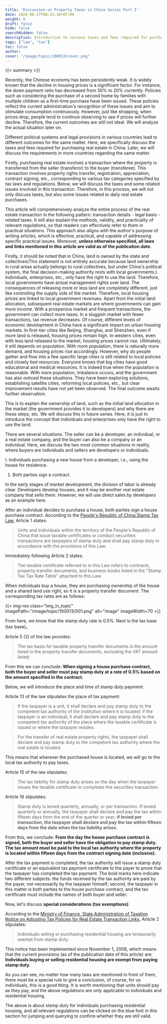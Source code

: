 ```yaml
---
title: 'Discussion on Property Taxes in China Series Part I'
date: 2024-06-27T08:31:16+07:00
weight: 8
draft: false
hide: false
searchHidden: false
description: Introduction to various taxes and fees required for purchasing real estate in China, focusing on stamp duty in this article.
tags: ["law", "tax"]
toc: false
author:
cover: "/image/topic/100013/cover.png"
---
```


{{< summary >}}

Recently, the Chinese economy has been persistently weak. It is widely known that the decline in housing prices is a significant factor. For instance, the down payment ratio has decreased from 30% to 20% currently. Policies such as considering the purchase of a second home by families with multiple children as a first-time purchase have been issued. These policies reflect the current administration's recognition of these issues and aim to stimulate consumption continuously. However, just like shopping, when prices drop, people tend to continue observing to see if prices will further decline. Therefore, the current outcomes are still not ideal. We will analyze the actual situation later on.

Different political systems and legal provisions in various countries lead to different outcomes for the same matter. Here, we specifically discuss the taxes and fees required for purchasing real estate in China. Later, we will discuss the requirements in more countries regarding the same matter.

Firstly, purchasing real estate involves a transaction where the property is transferred from the seller (transferor) to the buyer (transferee). This transaction involves property rights transfer, registration, appreciation, contract signing, etc., corresponding to various tax categories specified by tax laws and regulations. Below, we will discuss the taxes and some related issues involved in this transaction. Therefore, in this process, we will not only discuss taxes, but also some issues related to daily real estate purchases.

This article will comprehensively analyze the entire process of the real estate transaction in the following pattern: transaction details - legal basis - related taxes. It will also explain the methods, validity, and practicality of relevant regulations, so that readers can effectively refer to them in practical situations. This approach also aligns with the author's purpose of writing articles, which is effective, practical, and capable of addressing specific practical issues. Moreover, **unless otherwise specified, all laws and links mentioned in this article are valid as of the publication date**.

Firstly, it should be noted that in China, land is owned by the state and collectives(This statement is not entirely accurate because land ownership in rural areas actually belongs to rural collectives, but under China's political system, the final decision-making authority rests with local governments.). Individuals, enterprises, etc., only have the right to use the land. Therefore, local governments have actual management rights over land. The consequences of releasing more or less land are completely different, just like controlling the supply side of the market. Therefore, local housing prices are linked to local government revenues. Apart from the initial land allocation, subsequent real estate markets are where governments can gain more income. With a prosperous market and frequent transactions, the government can collect more taxes. In a sluggish market with fewer transactions, tax revenue decreases. Of course, different levels of economic development in China have a significant impact on urban housing markets. In first-tier cities like Beijing, Shanghai, and Shenzhen, even if more land is released, housing prices remain high. In western cities, even with less land released to the market, housing prices cannot rise. Ultimately, it still depends on population. With more population, there is naturally more demand, and housing prices rise accordingly. However, why do people gather and flow into a few specific large cities is still related to local policies and closely tied resources. Everyone knows that big cities have good educational and medical resources. It is indeed true when the population is reasonable. With more population, imbalance occurs, and the government has also noticed these situations. They have been exploring solutions, establishing satellite cities, reforming local policies, etc., but clear improvement results have not yet been observed. The final outcome awaits further observation.

This is to explain the ownership of land, such as the initial land allocation in the market (the government provides it to developers) and why there are these steps, etc. We will discuss this in future series. Here, it is just to introduce the concept that individuals and enterprises only have the right to use the land.

There are several situations. The seller can be a developer, an individual, or a real estate company, and the buyer can also be a company or an individual. Here, we discuss the two most common situations in reality, where buyers are individuals and sellers are developers or individuals.

I. Individuals purchasing a new house from a developer, i.e., using the house for residence.

1. Both parties sign a contract.

In the early stages of market development, the division of labor is already clear. Developers develop houses, and it may be another real estate company that sells them. However, we will use direct sales by developers as an example here.

After an individual decides to purchase a house, both parties sign a house purchase contract. According to the [People's Republic of China Stamp Tax Law](http://www.chinatax.gov.cn/chinatax/n367/c5165283/content.html#external), Article 1 states:

> Units and individuals within the territory of the People's Republic of China that issue taxable certificates or conduct securities transactions are taxpayers of stamp duty and shall pay stamp duty in accordance with the provisions of this Law.

Immediately following Article 2 states:

> The taxable certificate referred to in this Law refers to contracts, property transfer documents, and business books listed in the "Stamp Tax Tax Rate Table" attached to this Law.

When individuals buy a house, they are purchasing ownership of the house and a shared land use right, so it is a property transfer document. The corresponding tax rates are as follows:

{{< img-res class="img_in_topic" imagePath="/image/topic/100013/001.png" alt="image" imageWidth=70 >}}

From here, we know that the stamp duty rate is 0.5%. Next is the tax base (tax base)。

Article 5 (2) of the law provides:

> The tax basis for taxable property transfer documents is the amount listed in the property transfer documents, excluding the VAT amount listed;

From this we can conclude: **When signing a house purchase contract, both the buyer and seller must pay stamp duty at a rate of 0.5% based on the amount specified in the contract.**

Below, we will introduce the place and time of stamp duty payment:

Article 13 of the law stipulates the place of tax payment:

> If the taxpayer is a unit, it shall declare and pay stamp duty to the competent tax authority of the institution where it is located; if the taxpayer is an individual, it shall declare and pay stamp duty to the competent tax authority of the place where the taxable certificate is issued or where the taxpayer resides.

> For the transfer of real estate property rights, the taxpayer shall declare and pay stamp duty to the competent tax authority where the real estate is located.

This means that wherever the purchased house is located, we will go to the local tax authority to pay taxes.

Article 15 of the law stipulates:

> The tax liability for stamp duty arises on the day when the taxpayer issues the taxable certificate or completes the securities transaction.

Article 16 stipulates:

> Stamp duty is levied quarterly, annually, or per transaction. If levied quarterly or annually, the taxpayer shall declare and pay the tax within fifteen days from the end of the quarter or year; **if levied per transaction, the taxpayer shall declare and pay the tax within fifteen days from the date when the tax liability arises.**

From this, we conclude: **From the day the house purchase contract is signed, both the buyer and seller have the obligation to pay stamp duty. The tax amount must be paid to the local tax authority where the property is located within fifteen days from the contract signing date (inclusive).**

After the tax payment is completed, the tax authority will issue a stamp duty certificate or an equivalent tax payment certificate to the payer to prove that the taxpayer has completed the tax payment. The bold marks here indicate two different subjects: the funds received by the tax authority are paid by the payer, not necessarily by the taxpayer himself; second, the taxpayer in this matter is both parties to the house purchase contract, and the tax certificate must include the names of both buyer and seller.

Now, let's discuss **special considerations (tax exemptions)**:

According to the [Ministry of Finance, State Administration of Taxation Notice on Adjusting Tax Policies for Real Estate Transaction Links](http://www.chinatax.gov.cn/chinatax/n369/c4181/content.html#external), Article 2 stipulates:

> Individuals selling or purchasing residential housing are temporarily exempt from stamp duty.

This notice has been implemented since November 1, 2008, which means that the current provisions (as of the publication date of this article) are: **Individuals buying or selling residential housing are exempt from paying stamp duty**.

As you can see, no matter how many laws are mentioned in front of them, there must be a special rule to give a conclusion, of course, for us individuals, this is a good thing. It is worth mentioning that units should pay as they pay, and the above regulations are only applicable to individuals and residential housing.

The above is about stamp duty for individuals purchasing residential housing, and all relevant regulations can be clicked on the blue font in this section for jumping and querying to confirm whether they are still valid.
